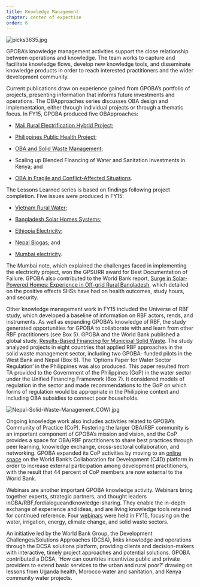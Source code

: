 ```yaml
---
title: Knowledge Management
chapter: center of expertise
order: 6
---
```


![picks3635.jpg](/content/center-of-expertise/media/picks3635.jpg)

GPOBA’s knowledge management activities support the close relationship between operations and knowledge. The team works to capture and facilitate knowledge flows, develop new knowledge tools, and disseminate knowledge products in order to reach interested practitioners and the wider development community.

Current publications draw on experience gained from GPOBA’s portfolio of projects, presenting information that informs future investments and operations. The OBApproaches series discusses OBA design and implementation, either through individual projects or through a thematic focus. In FY15, GPOBA produced five OBApproaches:

- [Mali Rural Electrification Hybrid Project](http://www.gpoba.org/OBA45_MaliEnergy);

- [Philippines Public Health Project](http://www.gpoba.org/Philippines.PublicHealth);

- [OBA and Solid Waste Management](http://www.gpoba.org/OBA46_SolidWaste);

- Scaling up Blended Financing of Water and Sanitation Investments in Kenya; and

- [OBA in Fragile and Conflict-Affected Situations](http://www.gpoba.org/OBA47_FCS).

The Lessons Learned series is based on findings following project completion. Five issues were produced in FY15:

- [Vietnam Rural Water](http://www.gpoba.org/LL07_VietnamWater);

- [Bangladesh Solar Homes Systems](http://www.gpoba.org/LL10_BangladeshEnergy);

- [Ethiopia Electricity](http://www.gpoba.org/LL09_EthiopiaElectricity);

- [Nepal Biogas](http://www.gpoba.org/LL08_NepalBiogas); and

- [Mumbai electricity](http://www.gpoba.org/LL06_MumbaiElectricity).

The Mumbai note, which explained the challenges faced in implementing the electricity project, won the GPSURR award for Best Documentation of Failure. GPOBA also contributed to the World Bank report, [Surge in Solar-Powered Homes: Experience in Off-grid Rural Bangladesh](http://www.gpoba.org/Solar.Home.Projects), which detailed on the positive effects SHSs have had on health outcomes, study hours, and security.

Other knowledge management work in FY15 included the Universe of RBF study, which developed a baseline of information on RBF actors, rends, and instruments. As well as expanding GPOBA’s knowledge of RBF, the study generated opportunities for GPOBA to collaborate with and learn from other RBF practitioners (see Box 5). GPOBA and the World Bank published a global study, [Results-Based Financing for Municipal Solid Waste](https://www.gpoba.org/MSW.Report). The study analyzed projects in eight countries that applied RBF approaches in the solid waste management sector, including two GPOBA- funded pilots in the West Bank and Nepal (Box 6<!-- jump to box? -->). The ‘Options Paper for Water Sector Regulation’ in the Philippines was also produced. This paper resulted from TA provided to the Government of the Philippines (GoP) in the water sector under
the Unified Financing Framework (Box 7<!-- jump to box? -->). It considered models of regulation in the sector and made recommendations to the GoP on which forms of regulation would be appropriate in the Philippine context and including OBA subsidies to connect poor households.

![Nepal-Solid-Waste-Management_COWI.jpg](/content/center-of-expertise/media/Nepal-Solid-Waste-Management_COWI.jpg)

Ongoing knowledge work also includes activities related to GPOBA’s Community of Practice (CoP). Fostering the larger OBA/RBF community is an important component of GPOBA’s mission and vision, and the CoP provides a space for OBA/RBF practitioners to share best practices through peer learning, knowledge exchange, cross-sectoral collaboration, and networking. GPOBA expanded its CoP activities by moving to an [online space](https://collaboration.worldbank.org/groups/output-based-aid-cop-oba-cop) on the World Bank’s Collaboration for Development (C4D) platform in order to increase external participation among development practitioners, with the result that 44 percent of CoP members are now external to the World Bank.

Webinars are another important GPOBA knowledge activity. Webinars bring together experts, strategic partners, and thought leaders inOBA/RBF,fordialogueandknowledge-sharing. They enable the in-depth exchange of experience and ideas, and are living knowledge tools retained for continued reference. Four [webinars](http://www.gpoba.org/webinars) were held in FY15, focusing on the water, irrigation, energy, climate change, and solid waste sectors.

An initiative led by the World Bank Group, the Development Challenges/Solutions Approaches (DCSA), links knowledge and operations through the DCSA solutions platform, providing clients and decision-makers with interactive, timely project approaches and potential solutions. GPOBA contributed a DCSA, ‘How can countries incentivize public and private providers to extend basic services to the urban and rural poor?’ drawing on lessons from Uganda health, Morocco water and sanitation, and Kenya community water projects.